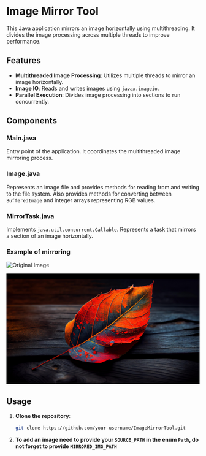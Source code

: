 # Image Mirror Tool

This Java application mirrors an image horizontally using multithreading. It divides the image processing across multiple threads to improve performance.

## Features

- **Multithreaded Image Processing**: Utilizes multiple threads to mirror an image horizontally.
- **Image IO**: Reads and writes images using `javax.imageio`.
- **Parallel Execution**: Divides image processing into sections to run concurrently.

## Components

### Main.java

Entry point of the application. It coordinates the multithreaded image mirroring process.

### Image.java

Represents an image file and provides methods for reading from and writing to the file system. Also provides methods for converting between `BufferedImage` and integer arrays representing RGB values.

### MirrorTask.java

Implements `java.util.concurrent.Callable`. Represents a task that mirrors a section of an image horizontally.

### Example of mirroring 

![Original Image](resources/image/leaf-original.jpg)

![Flipped Image](resources/output/leaf-flipped.jpg)


## Usage

1. **Clone the repository**:

   ```bash
   git clone https://github.com/your-username/ImageMirrorTool.git

2. **To add an image need to provide your ``SOURCE_PATH`` in the enum ``Path``, do not forget to provide ``MIRRORED_IMG_PATH``**
